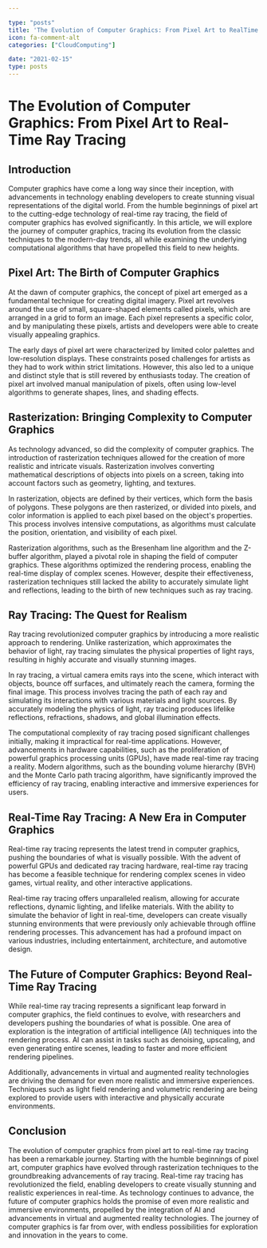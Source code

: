 ```yaml
---

type: "posts"
title: 'The Evolution of Computer Graphics: From Pixel Art to RealTime Ray Tracing'
icon: fa-comment-alt
categories: ["CloudComputing"]

date: "2021-02-15"
type: posts
---
```





# The Evolution of Computer Graphics: From Pixel Art to Real-Time Ray Tracing

## Introduction

Computer graphics have come a long way since their inception, with advancements in technology enabling developers to create stunning visual representations of the digital world. From the humble beginnings of pixel art to the cutting-edge technology of real-time ray tracing, the field of computer graphics has evolved significantly. In this article, we will explore the journey of computer graphics, tracing its evolution from the classic techniques to the modern-day trends, all while examining the underlying computational algorithms that have propelled this field to new heights.

## Pixel Art: The Birth of Computer Graphics

At the dawn of computer graphics, the concept of pixel art emerged as a fundamental technique for creating digital imagery. Pixel art revolves around the use of small, square-shaped elements called pixels, which are arranged in a grid to form an image. Each pixel represents a specific color, and by manipulating these pixels, artists and developers were able to create visually appealing graphics.

The early days of pixel art were characterized by limited color palettes and low-resolution displays. These constraints posed challenges for artists as they had to work within strict limitations. However, this also led to a unique and distinct style that is still revered by enthusiasts today. The creation of pixel art involved manual manipulation of pixels, often using low-level algorithms to generate shapes, lines, and shading effects.

## Rasterization: Bringing Complexity to Computer Graphics

As technology advanced, so did the complexity of computer graphics. The introduction of rasterization techniques allowed for the creation of more realistic and intricate visuals. Rasterization involves converting mathematical descriptions of objects into pixels on a screen, taking into account factors such as geometry, lighting, and textures.

In rasterization, objects are defined by their vertices, which form the basis of polygons. These polygons are then rasterized, or divided into pixels, and color information is applied to each pixel based on the object's properties. This process involves intensive computations, as algorithms must calculate the position, orientation, and visibility of each pixel.

Rasterization algorithms, such as the Bresenham line algorithm and the Z-buffer algorithm, played a pivotal role in shaping the field of computer graphics. These algorithms optimized the rendering process, enabling the real-time display of complex scenes. However, despite their effectiveness, rasterization techniques still lacked the ability to accurately simulate light and reflections, leading to the birth of new techniques such as ray tracing.

## Ray Tracing: The Quest for Realism

Ray tracing revolutionized computer graphics by introducing a more realistic approach to rendering. Unlike rasterization, which approximates the behavior of light, ray tracing simulates the physical properties of light rays, resulting in highly accurate and visually stunning images.

In ray tracing, a virtual camera emits rays into the scene, which interact with objects, bounce off surfaces, and ultimately reach the camera, forming the final image. This process involves tracing the path of each ray and simulating its interactions with various materials and light sources. By accurately modeling the physics of light, ray tracing produces lifelike reflections, refractions, shadows, and global illumination effects.

The computational complexity of ray tracing posed significant challenges initially, making it impractical for real-time applications. However, advancements in hardware capabilities, such as the proliferation of powerful graphics processing units (GPUs), have made real-time ray tracing a reality. Modern algorithms, such as the bounding volume hierarchy (BVH) and the Monte Carlo path tracing algorithm, have significantly improved the efficiency of ray tracing, enabling interactive and immersive experiences for users.

## Real-Time Ray Tracing: A New Era in Computer Graphics

Real-time ray tracing represents the latest trend in computer graphics, pushing the boundaries of what is visually possible. With the advent of powerful GPUs and dedicated ray tracing hardware, real-time ray tracing has become a feasible technique for rendering complex scenes in video games, virtual reality, and other interactive applications.

Real-time ray tracing offers unparalleled realism, allowing for accurate reflections, dynamic lighting, and lifelike materials. With the ability to simulate the behavior of light in real-time, developers can create visually stunning environments that were previously only achievable through offline rendering processes. This advancement has had a profound impact on various industries, including entertainment, architecture, and automotive design.

## The Future of Computer Graphics: Beyond Real-Time Ray Tracing

While real-time ray tracing represents a significant leap forward in computer graphics, the field continues to evolve, with researchers and developers pushing the boundaries of what is possible. One area of exploration is the integration of artificial intelligence (AI) techniques into the rendering process. AI can assist in tasks such as denoising, upscaling, and even generating entire scenes, leading to faster and more efficient rendering pipelines.

Additionally, advancements in virtual and augmented reality technologies are driving the demand for even more realistic and immersive experiences. Techniques such as light field rendering and volumetric rendering are being explored to provide users with interactive and physically accurate environments.

## Conclusion

The evolution of computer graphics from pixel art to real-time ray tracing has been a remarkable journey. Starting with the humble beginnings of pixel art, computer graphics have evolved through rasterization techniques to the groundbreaking advancements of ray tracing. Real-time ray tracing has revolutionized the field, enabling developers to create visually stunning and realistic experiences in real-time. As technology continues to advance, the future of computer graphics holds the promise of even more realistic and immersive environments, propelled by the integration of AI and advancements in virtual and augmented reality technologies. The journey of computer graphics is far from over, with endless possibilities for exploration and innovation in the years to come.